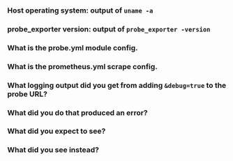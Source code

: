 <!--
	Please note: GitHub issues should only be used for feature requests and
	bug reports. For general discussions, please refer to one of:

	- #prometheus on freenode
	- the Prometheus Users list: https://groups.google.com/forum/#!forum/prometheus-users

	For bug reports, please fill out the below fields and provide as much detail
	as possible about your issue.  For feature requests, you may omit the
	following template.
-->
### Host operating system: output of `uname -a`

### probe_exporter version: output of `probe_exporter -version`
<!-- If building from source, run `make` first. -->

### What is the probe.yml module config.

### What is the prometheus.yml scrape config.

### What logging output did you get from adding `&debug=true` to the probe URL?

### What did you do that produced an error?

### What did you expect to see?

### What did you see instead?
